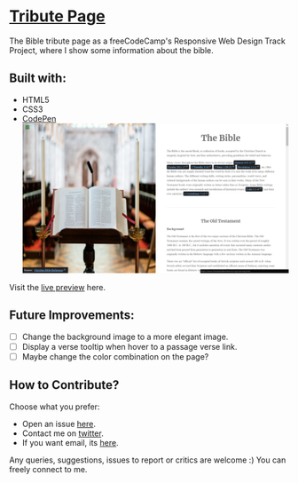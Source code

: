 # [Tribute Page](https://learn.freecodecamp.org/responsive-web-design/responsive-web-design-projects/build-a-tribute-page)

The Bible tribute page as a freeCodeCamp's Responsive Web Design Track Project, where I show some information about the bible.

## Built with:
- HTML5
- CSS3
- [CodePen](https://codepen.io/genesisgabiola/full/BqXZaW/)
![Tribute Page Screenshot](img/tribute-page-screenshot.png "Tribute Page Screenshot")

Visit the [live preview](https://genesisgabiola.github.io/freeCodeCamp-projects/tribute-page/) here.

## Future Improvements:
- [ ] Change the background image to a more elegant image.
- [ ] Display a verse tooltip when hover to a passage verse link.
- [ ] Maybe change the color combination on the page?

## How to Contribute?
Choose what you prefer:
- Open an issue [here](https://github.com/genesisgabiola/freeCodeCamp-projects/issues).
- Contact me on [twitter](http://twitter.com/genesisgabiola).
- If you want email, its [here](mailto:genesisbritanicogabiola@gmail.com).

Any queries, suggestions, issues to report or critics are welcome :) You can freely connect to me.